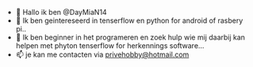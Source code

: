 - 👋 Hallo ik ben @DayMiaN14
- 👀 Ik ben geintereseerd in tenserflow en python for android of rasbery pi..
- 🌱 Ik ben beginner in het programeren en zoek hulp wie mij daarbij kan helpen met phyton tenserflow for herkennings software...
- 📫 je kan me contacten via  privehobby@hotmail.com
